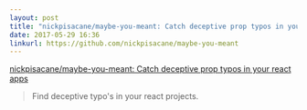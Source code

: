 ```yaml
---
layout: post
title: "nickpisacane/maybe-you-meant: Catch deceptive prop typos in your react apps"
date: 2017-05-29 16:36
linkurl: https://github.com/nickpisacane/maybe-you-meant
---
```


[nickpisacane/maybe-you-meant: Catch deceptive prop typos in your react apps](https://github.com/nickpisacane/maybe-you-meant)

> Find deceptive typo's in your react projects.